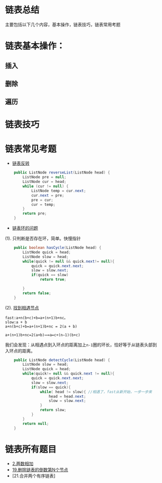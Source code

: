 # 链表总结
主要包括以下几个内容，基本操作，链表技巧，链表常用考题


# 链表基本操作：
## 插入

## 删除


## 遍历


# 链表技巧


# 链表常见考题
- [链表反转](./L206_ReverseList.java)
```java
    public ListNode reverseList(ListNode head) {
        ListNode pre = null;
        ListNode cur = head;
        while (cur != null) {
            ListNode temp = cur.next;
            cur.next = pre;
            pre = cur;
            cur = temp;
        }
        return pre;
    }
```
- [链表环的问题](./L141_HasCycle.java)
   
 (1). 只判断是否存在环，简单。快慢指针
```java
    public boolean hasCycle(ListNode head) {
        ListNode quick = head;
        ListNode slow = head;
        while(quick != null && quick.next!= null){
            quick = quick.next.next;
            slow = slow.next;
            if(quick == slow)
                return true;
            
        }
        return false;
    }
```
(2). [找到相遇节点](https://leetcode-cn.com/problems/linked-list-cycle-ii/solution/huan-xing-lian-biao-ii-by-leetcode-solution/)
```
fast:a+n(b+c)+b=a+(n+1)b+nc。
slow:a + b
a+n(b+c)+b=a+(n+1)b+nc = 2(a + b)

a+(n+1)b+nc=2(a+b)⟹a=c+(n−1)(b+c)
```
我们会发现：从相遇点到入环点的距离加上`n-1`圈的环长，恰好等于从链表头部到入环点的距离。
```java
    public ListNode detectCycle(ListNode head) {
        ListNode slow = head;
        ListNode quick = head;
        while(quick!= null && quick.next != null){
            quick = quick.next.next;
            slow = slow.next;
            if(slow == quick){
                while( head != slow){ //相遇了，fast从新开始，一步一步来
                    head = head.next;
                    slow = slow.next;
                }
                return slow;
            }
        }
        return null;
    }
```




# 链表所有题目
- [2.两数相加](./L2_AddTwoNumbers.java)
- [19.删除链表的倒数第N个节点](./L19_RemoveNthFromEnd.java)
- [21.合并两个有序链表]